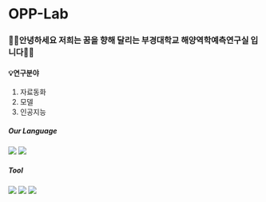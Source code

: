 # OPP-Lab


### 🌊🌊안녕하세요 저희는 꿈을 향해 달리는 부경대학교 해양역학예측연구실 입니다🌊🌊  











#### 💡연구분야

1. 자료동화
2. 모델
3. 인공지능  












##### Our Language
<img src="https://img.shields.io/badge/Python-FFCA28?style=flat-square&logo=Python&logoColor=white"/>  <img src="https://img.shields.io/badge/Fortran-3DDC84?style=flat-square&logo=Fortran&logoColor=black"/>


##### Tool
<img src="https://img.shields.io/badge/Anaconda-brightbreen?style=flat-square&logo=Anaconda&logoColor=white"/> <img src="https://img.shields.io/badge/Ubuntu-orange?style=flat-square&logo=Ubuntu&logoColor=white"/> <img src="https://img.shields.io/badge/VisualStudioCode-blueviolet?style=flat-square&logo=VisualStudioCode&logoColor=white"/>



